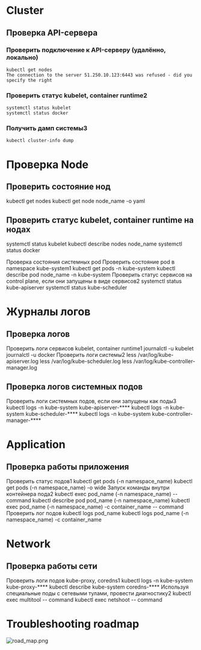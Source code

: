 # Cluster
## Проверка API-сервера

### Проверить подключение к API-серверу (удалённо, локально)
```
kubectl get nodes
The connection to the server 51.250.10.123:6443 was refused - did you specify the right
```
### Проверить статус kubelet, container runtime2
```
systemctl status kubelet
systemctl status docker
```
### Получить дамп системы3
`kubectl cluster-info dump`

# Проверка Node
## Проверить состояние нод
kubectl get nodes
kubectl get node node_name -o yaml
## Проверить статус kubelet, container runtime на нодах
systemctl status kubelet
kubectl describe nodes node_name
systemctl status docker

Проверка состояния системных pod
Проверить состояние pod в namespace kube-system1
kubectl get pods -n kube-system
kubectl describe pod node_name -n kube-system
Проверить статус сервисов на control plane, если они запущены в виде сервисов2
systemctl status kube-apiserver
systemctl status kube-scheduler

# Журналы логов
## Проверка логов
Проверить логи сервисов kubelet, container runtime1
journalctl -u kubelet
journalctl -u docker
Проверить логи системы2
less /var/log/kube-apiserver.log
less /var/log/kube-scheduler.log
less /var/log/kube-controller-manager.log
## Проверка логов системных подов
Проверить логи системных подов, если они запущены как поды3
kubectl logs -n kube-system kube-apiserver-****
kubectl logs -n kube-system kube-scheduler-****
kubectl logs -n kube-system kube-controller-manager-****

# Application
## Проверка работы приложения
Проверить статус подов1
kubectl get pods (-n namespace_name)
kubectl get pods (-n namespace_name) -o wide
Запуск команды внутри контейнера пода2
kubectl exec pod_name (-n namespace_name) -- command
kubectl describe pod pod_name (-n namespace_name)
kubectl exec pod_name (-n namespace_name) -c container_name -- command
Проверить лог подов
kubectl logs pod_name
kubectl logs pod_name (-n namespace_name) -c container_name

# Network
## Проверка работы сети
Проверить логи подов kube-proxy, coredns1
kubectl logs -n kube-system kube-proxy-****
kubectl describe kube-system coredns-****
Используя специальные поды с сетевыми тулами, провести диагностику2
kubectl exec multitool -- command
kubectl exec netshoot -- command

# Troubleshooting roadmap

![road_map.png](road_map.png)
